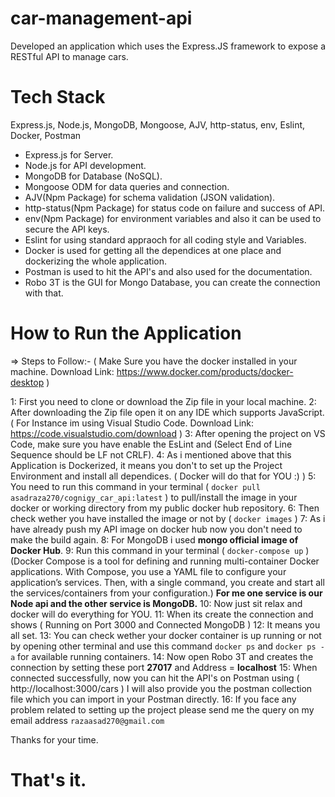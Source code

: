 # car-management-api
Developed an application which uses the Express.JS framework to expose a RESTful API to manage cars.

# Tech Stack 
Express.js, Node.js, MongoDB, Mongoose, AJV, http-status, env, Eslint, Docker, Postman

- Express.js for Server.
- Node.js for API development.
- MongoDB for Database (NoSQL).
- Mongoose ODM for data queries and connection.
- AJV(Npm Package) for schema validation (JSON validation).
- http-status(Npm Package) for status code on failure and success of API.
- env(Npm Package) for environment variables and also it can be used to secure the API keys.
- Eslint for using standard appraoch for all coding style and Variables. 
- Docker is used for getting all the dependices at one place and dockerizing the whole application.
- Postman is used to hit the API's and also used for the documentation.
- Robo 3T is the GUI for Mongo Database, you can create the connection with that.

# How to Run the Application

=> Steps to Follow:-
( Make Sure you have the docker installed in your machine. Download Link: https://www.docker.com/products/docker-desktop )

1: First you need to clone or download the Zip file in your local machine.
2: After downloading the Zip file open it on any IDE which supports JavaScript.
   ( For Instance im using Visual Studio Code. Download Link: https://code.visualstudio.com/download )
3: After opening the project on VS Code, make sure you have enable the EsLint and (Select End of Line Sequence should be LF not CRLF).
4: As i mentioned above that this Application is Dockerized, it means you don't to set up the Project Environment and install all dependices.
   ( Docker will do that for YOU :) )
5: You need to run this command in your terminal ( `docker pull asadraza270/cognigy_car_api:latest` ) to pull/install the image in your docker or working directory                    from my public docker hub repository.
6: Then check wether you have installed the image or not by ( `docker images` )
7: As i have already push my API image on docker hub now you don't need to make the build again.
8: For MongoDB i used **mongo official image of Docker Hub**.
9: Run this command in your terminal ( `docker-compose up` )
   (Docker Compose is a tool for defining and running multi-container Docker applications. With Compose, you use a YAML file to configure your application’s services.               Then, with a single command, you create and start all the services/containers from your configuration.)
    **For me one service is our Node api and the other service is MongoDB.**
10: Now just sit relax and docker will do everything for YOU.
11: When its create the connection and shows ( Running on Port 3000 and Connected MongoDB )
12: It means you all set.
13: You can check wether your docker container is up running or not by opening other terminal and use this command `docker ps` and `docker ps -a` for available                       running  containers.
14: Now open Robo 3T and creates the connection by setting these port **27017** and Address = **localhost**
15: When connected successfully, now you can hit the API's on Postman using ( http://localhost:3000/cars )
    I will also provide you the postman collection file which you can import in your Postman directly.
16: If you face any problem related to setting up the project please send me the query on my email address `razaasad270@gmail.com`   

Thanks for your time.
   
# That's it.
    
